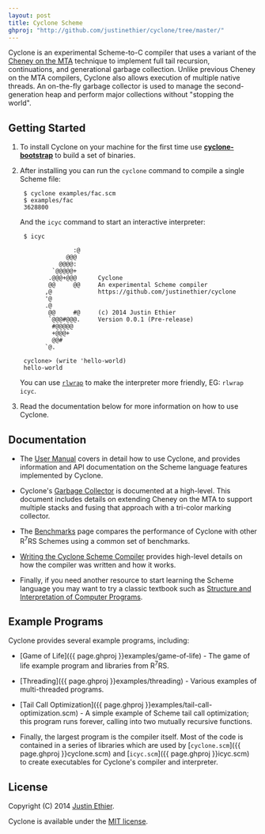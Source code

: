 ```yaml
---
layout: post
title: Cyclone Scheme
ghproj: "http://github.com/justinethier/cyclone/tree/master/"
---
```


Cyclone is an experimental Scheme-to-C compiler that uses a variant of the [Cheney on the MTA](http://www.pipeline.com/~hbaker1/CheneyMTA.html) technique to implement full tail recursion, continuations, and generational garbage collection. Unlike previous Cheney on the MTA compilers, Cyclone also allows execution of multiple native threads. An on-the-fly garbage collector is used to manage the second-generation heap and perform major collections without "stopping the world".

Getting Started
---------------

1. To install Cyclone on your machine for the first time use [**cyclone-bootstrap**](https://github.com/justinethier/cyclone-bootstrap) to build a set of binaries. 

2. After installing you can run the `cyclone` command to compile a single Scheme file:

        $ cyclone examples/fac.scm
        $ examples/fac
        3628800
    
    And the `icyc` command to start an interactive interpreter:
    
        $ icyc
        
                      :@
                    @@@
                  @@@@:
                `@@@@@+
               .@@@+@@@      Cyclone
               @@     @@     An experimental Scheme compiler
              ,@             https://github.com/justinethier/cyclone
              '@
              .@
               @@     #@     (c) 2014 Justin Ethier
               `@@@#@@@.     Version 0.0.1 (Pre-release)
                #@@@@@
                +@@@+
                @@#
              `@.
        
        cyclone> (write 'hello-world)
        hello-world

   You can use [`rlwrap`](http://linux.die.net/man/1/rlwrap) to make the interpreter more friendly, EG: `rlwrap icyc`.

3. Read the documentation below for more information on how to use Cyclone.

Documentation
-------------

- The [User Manual](docs/User-Manual) covers in detail how to use Cyclone, and provides information and API documentation on the Scheme language features implemented by Cyclone.

- Cyclone's [Garbage Collector](docs/Garbage-Collector) is documented at a high-level. This document includes details on extending Cheney on the MTA to support multiple stacks and fusing that approach with a tri-color marking collector.

- The [Benchmarks](docs/Benchmarks) page compares the performance of Cyclone with other R<sup>7</sup>RS Schemes using a common set of benchmarks.

- [Writing the Cyclone Scheme Compiler](docs/Writing-the-Cyclone-Scheme-Compiler) provides high-level details on how the compiler was written and how it works.

- Finally, if you need another resource to start learning the Scheme language you may want to try a classic textbook such as [Structure and Interpretation of Computer Programs](https://mitpress.mit.edu/sicp/full-text/book/book.html).

Example Programs
----------------

Cyclone provides several example programs, including:

- [Game of Life]({{ page.ghproj }}examples/game-of-life) - The game of life example program and libraries from R<sup>7</sup>RS.

- [Threading]({{ page.ghproj }}examples/threading) - Various examples of multi-threaded programs.

- [Tail Call Optimization]({{ page.ghproj }}examples/tail-call-optimization.scm) - A simple example of Scheme tail call optimization; this program runs forever, calling into two mutually recursive functions.

- Finally, the largest program is the compiler itself. Most of the code is contained in a series of libraries which are used by [`cyclone.scm`]({{ page.ghproj }}cyclone.scm) and [`icyc.scm`]({{ page.ghproj }}icyc.scm) to create executables for Cyclone's compiler and interpreter.

License
-------
Copyright (C) 2014 [Justin Ethier](http://github.com/justinethier).

Cyclone is available under the [MIT license](http://www.opensource.org/licenses/mit-license.php).
